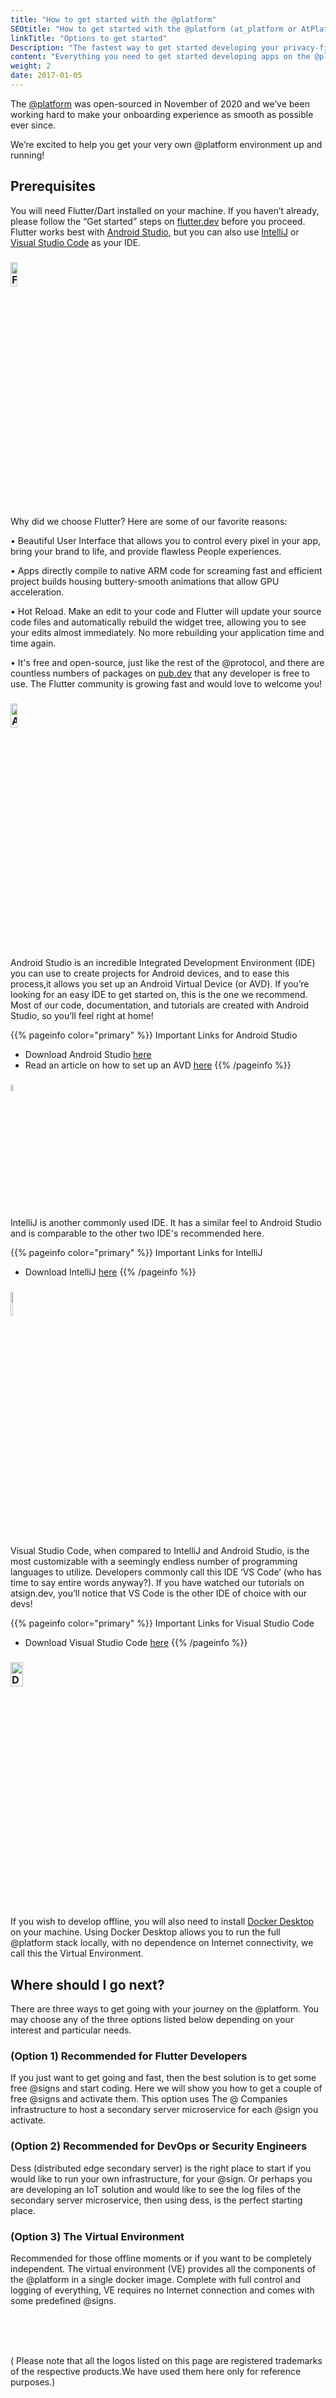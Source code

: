 ```yaml
---
title: "How to get started with the @platform"
SEOtitle: "How to get started with the @platform (at_platform or AtPlatform)"
linkTitle: "Options to get started"
Description: "The fastest way to get started developing your privacy-first app on the @platform"
content: "Everything you need to get started developing apps on the @platform"
weight: 2
date: 2017-01-05
---
```


The [@platform](/docs/resources/glossary/#@platform) was open-sourced in November of 2020 and we’ve been working hard to make your onboarding experience as smooth as possible ever since.

We’re excited to help you get your very own @platform environment up and running!

## Prerequisites

You will need Flutter/Dart installed on your machine. If you haven’t already, please follow the “Get started” steps on [flutter.dev](https://flutter.dev) before you proceed. Flutter works best with [Android Studio](https://developer.android.com/studio), but you can also use [IntelliJ](https://www.jetbrains.com/idea/download/#section=windows) or [Visual Studio Code](https://code.visualstudio.com/download) as your IDE.

### <a href="https://flutter.dev/"><img src="https://flutter.dev/assets/images/shared/brand/flutter/logo/flutter-lockup.png" alt="Flutter" height="10%" width="15%"></a>

Why did we choose Flutter? Here are some of our favorite reasons:

• Beautiful User Interface that allows you to control every pixel in your app, bring your brand to life, and provide flawless People experiences.

• Apps directly compile to native ARM code for screaming fast and efficient project builds housing buttery-smooth animations that allow GPU acceleration.

• Hot Reload. Make an edit to your code and Flutter will update your source code files and automatically rebuild the widget tree, allowing you to see your edits almost immediately. No more rebuilding your application time and time again.

• It's free and open-source, just like the rest of the @protocol, and there are countless numbers of packages on [pub.dev](https://pub.dev) that any developer is free to use. The Flutter community is growing fast and would love to welcome you!

### <a href="https://developer.android.com/studio"><img src="https://upload.wikimedia.org/wikipedia/commons/thumb/9/92/Android_Studio_Trademark.svg/256px-Android_Studio_Trademark.svg.png" alt="Android Studio" height="10%" width="15%"></a>

Android Studio is an incredible Integrated Development Environment (IDE) you can use to create projects for Android devices, and to ease this process,it allows you set up an Android Virtual Device (or AVD). If you’re looking for an easy IDE to get started on, this is the one we recommend. Most of our code, documentation, and tutorials are created with Android Studio, so you’ll feel right at home!

{{% pageinfo color="primary" %}}
Important Links for Android Studio

- Download Android Studio [here](https://developer.android.com/studio)
- Read an article on how to set up an AVD [here](https://blog.atsign.dev/running-one-or-more-emulators-through-cli-using-android-studio-ckm2kuryy00v5mss16f1agh7m)
  {{% /pageinfo %}}

### <a href="https://www.jetbrains.com/idea/"><img src="https://upload.wikimedia.org/wikipedia/commons/thumb/9/9c/IntelliJ_IDEA_Icon.svg/64px-IntelliJ_IDEA_Icon.svg.png" alt="IntelliJ" width="5%" ></a>

IntelliJ is another commonly used IDE. It has a similar feel to Android Studio and is comparable to the other two IDE's recommended here.

{{% pageinfo color="primary" %}}
Important Links for IntelliJ

- Download IntelliJ [here](https://www.jetbrains.com/idea/download/#section=windows)
  {{% /pageinfo %}}

### <a href="https://code.visualstudio.com/"><img src="https://upload.wikimedia.org/wikipedia/commons/thumb/9/9a/Visual_Studio_Code_1.35_icon.svg/150px-Visual_Studio_Code_1.35_icon.svg.png" alt="Visual Studio Code" height="10%" width="5%"></a>

Visual Studio Code, when compared to IntelliJ and Android Studio, is the most customizable with a seemingly endless number of programming languages to utilize. Developers commonly call this IDE ‘VS Code’ (who has time to say entire words anyway?). If you have watched our tutorials on atsign.dev, you’ll notice that VS Code is the other IDE of choice with our devs!

{{% pageinfo color="primary" %}}
Important Links for Visual Studio Code

- Download Visual Studio Code [here](https://code.visualstudio.com/download)
  {{% /pageinfo %}}

### <a href="https://docs.docker.com/docker-for-mac/install/"><img src="https://www.docker.com/sites/default/files/d8/2019-07/horizontal-logo-monochromatic-white.png" alt="Docker Desktop" height="10%" width="20%"></a>

If you wish to develop offline, you will also need to install [Docker Desktop](https://www.docker.com/products/docker-desktop) on your machine. Using Docker Desktop
allows you to run the full @platform stack locally, with no dependence on Internet connectivity, we call this the Virtual Environment.

## Where should I go next?

There are three ways to get going with your journey on the @platform. You may choose any of the three options listed below depending on your interest and particular needs.

### (Option 1) Recommended for Flutter Developers

If you just want to get going and fast, then the best solution is to get some free @signs and start coding. Here we will show you how to get a couple of free @signs
and activate them. This option uses The @ Companies infrastructure to host a secondary server microservice for each @sign you activate.

### (Option 2) Recommended for DevOps or Security Engineers

Dess (distributed edge secondary server) is the right place to start if you would like to run your own infrastructure, for your @sign. Or perhaps you are developing
an IoT solution and would like to see the log files of the secondary server microservice, then using dess, is the perfect starting place.

### (Option 3) The Virtual Environment

Recommended for those offline moments or if you want to be completely independent. The virtual environment (VE) provides all the components of the @platform
in a single docker image. Complete with full control and logging of everything, VE requires no Internet connection and comes with some predefined @signs.

### <br><br>

( Please note that all the logos listed on this page are registered trademarks of the respective products.We have used them here only for reference purposes.)
